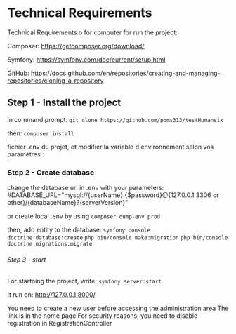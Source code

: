 # Technical Requirements

Technical Requirements o for computer for run the project:

Composer:
https://getcomposer.org/download/

Symfony:
https://symfony.com/doc/current/setup.html

GitHub:
https://docs.github.com/en/repositories/creating-and-managing-repositories/cloning-a-repository


## Step 1 - Install the project

in command prompt:
`git clone https://github.com/poms313/testHumansix`


then:
`composer install` 

 fichier .env du projet, et modifier la variable d'environnement selon vos paramètres :
        

### Step 2 - Create database

change the database url in .env with your parameters:
#DATABASE_URL="mysql://{userName}:{$password}@{127.0.0.1:3306 or other}/{databaseName}?{serverVersion}"

or create local .env by using 
`composer dump-env prod`


then, add entity to the database:
`symfony console doctrine:database:create`
`php bin/console make:migration`
`php bin/console doctrine:migrations:migrate`


###### Step 3 - start

For startoing the project, write:
`symfony server:start`

It run on: http://127.0.0.1:8000/

You need to create a new user before accessing the administration area
The link is in the home page
For security reasons, you need to disable registration in RegistrationController
